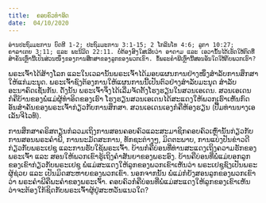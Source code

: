 ```yaml
---
title:  ຄອບຄົວທຳອິດ
date:  04/10/2020
---
```


`ອ່ານປະຖົມມະການ ບົດທີ 1-2; ປະຖົມມະການ 3:1-15; 2 ໂກລິນໂທ 4:6; ລູກາ 10:27; ຄາລາເຕຍ 3:11; ແລະ ພະນິມິດ 22:11. ບໍ່ຕ້ອງສົງໃສເລີຍວ່າ ອາດາມ ແລະ ເອວານັ້ນໄດ້ເຮັດໃຫ້ກົດທີ່ສຳຄັນເຫຼົ່ານີ້ເປັນສ່ວນໜຶ່ງຂອງການສຶກສາຂອງລູກຂອງພວກເຂົາ. ຂໍ້ພຣະຄຳພີເຫຼົ່ານີ້ສອນອັນໃດໃຫ້ກັບພວກເຮົາ?`

ພຣະເຈົ້າໄດ້ສ້າງໂລກ ແລະໃນເວລານັ້ນພຣະເຈົ້າໄດ້ມອບແຜນການຢ່າງໜຶ່ງສຳລັບການສຶກສາໃຫ້ແກ່ມະນຸດ. ພຣະເຈົ້າຊົງຕ້ອງການໃຫ້ແຜນການນີ້ເປັນຕົວຢ່າງສຳລັບມະນຸດ ສຳລັບອະນາຄົດເຊັ່ນກັນ. ດັ່ງນັ້ນ ພຣະເຈົ້າຈຶ່ງໄດ້ເລີ່ມຈັດຕັ້ງໂຮງຮຽນໃນສວນເອເດນ. ສວນເອເດນກໍຄືບ້ານຂອງພໍ່ແມ່ຜູ້ທຳອິດຂອງເຮົາ ໂຮງຮຽນສວນເອເດນໄດ້ສະແດງໃຫ້ພວກເຮົາເຫັນກົດອັນສຳຄັນຂອງພຣະເຈົ້າກ່ຽວກັບການສຶກສາ. ສວນເອເດນເອງກໍຄືຫ້ອງຮຽນ (ປື້ມທ່ານນາງເອເລັນຈີໄວທ໌).

ການສຶກສາຄຣິສຕຽນກໍລວມເຖິງການສອນຄອບຄົວແລະສະມາຊິກຄອບຄົວເຫຼົ່ານັ້ນກ່ຽວກັບການສອນພຣະຄຳພີ, ການນະມັດສະການ, ທັກຊະຕ່າງໆ, ມິດຕະພາບ, ການແບ່ງປັນຂ່າວດີກ່ຽວກັບພຣະເຢຊູ ແລະການຮັບໃຊ້ພຣະເຈົ້າ. ບ້ານກໍຄືບ່ອນທີ່ທ່ານສະແດງເຖິງຄວາມຮັກຂອງພຣະເຈົ້າ ແລະ ສອນໃຫ້ພວກເຂົາຮູ້ເຖິງຄຳສັນຍາຂອງພຣະອົງ. ບ້ານຄືບ່ອນທີ່ພໍ່ແມ່ບອກລູກຂອງເຂົາກ່ຽວກັບພຣະເຢຊູ ພໍ່ແມ່ສະແດງໃຫ້ລູກຂອງພວກເຂົາເຫັນວ່າ ພຣະເຢຊູຊົງເປັນພຣະຜູ້ຊ່ວຍ ແລະ ເປັນມິດສະຫາຍຂອງພວກເຂົາ. ນອກຈາກນັ້ນ ພໍ່ແມ່ກໍຍັງສອນລູກຂອງພວກເຂົາວ່າ ພຣະຄຳພີຄືພະຄຳຂອງພຣະເຈົ້າ. ຄອບຄົວກໍຄືບ່ອນທີ່ພໍ່ແມ່ສະແດງໃຫ້ລູກຂອງເຂົາເຫັນວ່າຈະຕ້ອງໃກ້ຊິດກັບພຣະເຈົ້າຜູ້ຢູ່ສະຫວັນແນວໃດ?